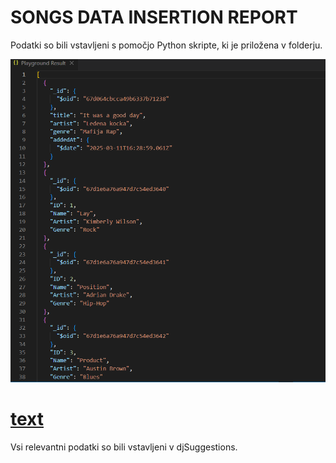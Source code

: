 # SONGS DATA INSERTION REPORT

Podatki so bili vstavljeni s pomočjo Python skripte, ki je priložena v folderju.

![alt text](image.png)

# [text](push-songs-dummy-data.py)

Vsi relevantni podatki so bili vstavljeni v djSuggestions.